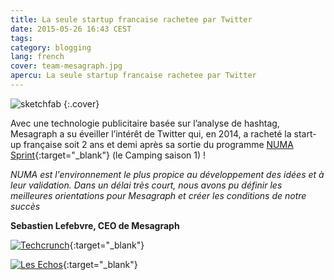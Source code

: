 ```yaml
---
title: La seule startup francaise rachetee par Twitter
date: 2015-05-26 16:43 CEST
tags:
category: blogging
lang: french
cover: team-mesagraph.jpg
apercu: La seule startup francaise rachetee par Twitter
---
```


![sketchfab](team-mesagraph.jpg)
{:.cover}


Avec une technologie publicitaire basée sur l’analyse de hashtag, Mesagraph a su éveiller l’intérêt de Twitter qui, en 2014, a racheté la start-up française soit 2 ans et demi après sa sortie du programme [NUMA Sprint](https://www.numa.paris/Sprint){:target="_blank"} (le Camping saison 1) !

*NUMA est l'environnement le plus propice au développement des idées et à leur validation. Dans un délai très court, nous avons pu définir les meilleures orientations pour Mesagraph et créer les conditions de notre succès*

**Sebastien Lefebvre, CEO de Mesagraph**

[![Techcrunch](tc-techcrunch.png)](http://techcrunch.com/2014/03/31/twitter-buys-frances-mesagraph-to-ramp-up-social-tv-work-in-euroupe/){:target="_blank"}

[![Les Echos](les_echos.png)](http://www.lesechos.fr/01/04/2014/lesechos.fr/0203414485997_twitter-s-offre-la-start-up-francaise-mesagraph.htm){:target="_blank"}
